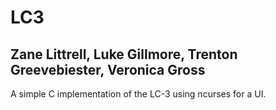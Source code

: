 # LC3
## Zane Littrell, Luke Gillmore, Trenton Greevebiester, Veronica Gross
A simple C implementation of the LC-3 using ncurses for a UI.
